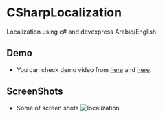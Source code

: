# CSharpLocalization
Localization using c# and devexpress Arabic/English

## Demo
- You can check demo video from [here](https://drive.google.com/file/d/1elNE4zNY2MES9dRzNdSe-X8XV8az2qZQ/view?usp=sharing) and [here](https://drive.google.com/file/d/1DJcTqdPc2SLA17VYqgIlUPX40ajK7ST8/view?usp=sharing).


## ScreenShots
- Some of screen shots
![localization](https://raw.githubusercontent.com/GhadyAlhamad/CSharpLocalization/main/images/1.PNG)
